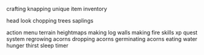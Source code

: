 crafting
knapping
unique item inventory

head look
chopping trees
saplings

action menu
terrain heightmaps
making log walls
making fire
skills
xp
quest system
regrowing acorns
dropping acorns
germinating acorns
eating
water
hunger
thirst
sleep timer
